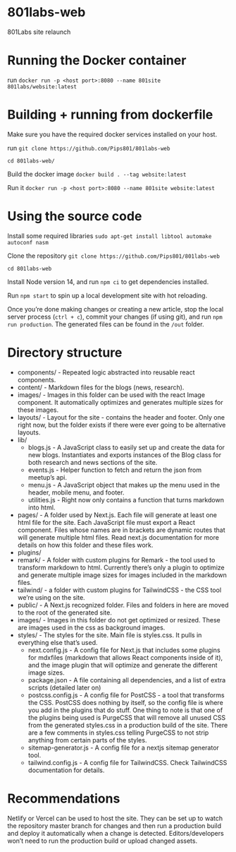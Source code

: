 # 801labs-web

801Labs site relaunch

# Running the Docker container

run `docker run -p <host port>:8080 --name 801site 801labs/website:latest`

# Building + running from dockerfile

Make sure you have the required docker services installed on your host.

run `git clone https://github.com/Pips801/801labs-web`

`cd 801labs-web/`

Build the docker image `docker build . --tag website:latest`

Run it `docker run -p <host port>:8080 --name 801site website:latest`

# Using the source code

Install some required libraries `sudo apt-get install libtool automake autoconf nasm`

Clone the repository `git clone https://github.com/Pips801/801labs-web`

`cd 801labs-web`

Install Node version 14, and run `npm ci` to get dependencies installed.

Run `npm start` to spin up a local development site with hot reloading.

Once you’re done making changes or creating a new article, stop the local server process (`ctrl + c`), commit your changes (if using git), and run `npm run production`. The generated files can be found in the `/out` folder.

# Directory structure

* components/ - Repeated logic abstracted into reusable react components.
* content/ - Markdown files for the blogs (news, research).
* images/ - Images in this folder can be used with the react Image component. It automatically optimizes and generates multiple sizes for these images.
* layouts/ - Layout for the site - contains the header and footer. Only one right now, but the folder exists if there were ever going to be alternative layouts.
* lib/
  * blogs.js - A JavaScript class to easily set up and create the data for new blogs. Instantiates and exports instances of the Blog class for both research and news sections of the site.
  * events.js - Helper function to fetch and return the json from meetup’s api.
  * menu.js - A JavaScript object that makes up the menu used in the header, mobile menu, and footer.
  * utilities.js - Right now only contains a function that turns markdown into html.
* pages/ - A folder used by Next.js. Each file will generate at least one html file for the site. Each JavaScript file must export a React component. Files whose names are in brackets are dynamic routes that will generate multiple html files. Read next.js documentation for more details on how this folder and these files work.
* plugins/
* remark/ - A folder with custom plugins for Remark - the tool used to transform markdown to html. Currently there’s only a plugin to optimize and generate multiple image sizes for images included in the markdown files.
* tailwind/ - a folder with custom plugins for TailwindCSS - the CSS tool we’re using on the site.
* public/ - A Next.js recognized folder. Files and folders in here are moved to the root of the generated site.
* images/ - Images in this folder do not get optimized or resized. These are images used in the css as background images.
* styles/ - The styles for the site. Main file is styles.css. It pulls in everything else that’s used.
  * next.config.js - A config file for Next.js that includes some plugins for mdxfiles (markdown that allows React components inside of it), and the image plugin that will optimize and generate the different image sizes.
  * package.json - A file containing all dependencies, and a list of extra scripts (detailed later on)
  * postcss.config.js - A config file for PostCSS - a tool that transforms the CSS. PostCSS does nothing by itself, so the config file is where you add in the plugins that do stuff. One thing to note is that one of the plugins being used is PurgeCSS that will remove all unused CSS from the generated styles.css in a production build of the site. There are a few comments in styles.css telling PurgeCSS to not strip anything from certain parts of the styles.
  * sitemap-generator.js - A config file for a nextjs sitemap generator tool.
  * tailwind.config.js - A config file for TailwindCSS. Check TailwindCSS documentation for details.

# Recommendations

Netlify or Vercel can be used to host the site. They can be set up to watch the repository master branch for changes and then run a production build and deploy it automatically when a change is detected. Editors/developers won’t need to run the production build or upload changed assets.

